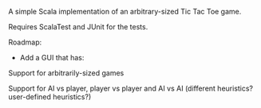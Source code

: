 A simple Scala implementation of an arbitrary-sized Tic Tac Toe game. 

Requires ScalaTest and JUnit for the tests.

Roadmap: 
* Add a GUI that has:

Support for arbitrarily-sized games


Support for AI vs player, player vs player and AI vs AI (different heuristics? user-defined heuristics?)
